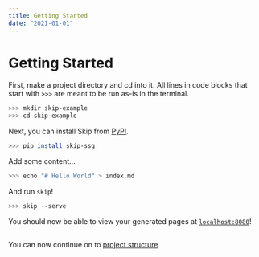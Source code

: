 ```yaml
---
title: Getting Started
date: "2021-01-01"
---
```

# Getting Started

First, make a project directory and cd into it.
All lines in code blocks that start with `>>>` are meant to be run as-is in the terminal.

``` bash
>>> mkdir skip-example
>>> cd skip-example
```

Next, you can install Skip from [PyPI](https://pypi.org/).

``` bash
>>> pip install skip-ssg
```

Add some content...

``` bash
>>> echo "# Hello World" > index.md
```

And run `skip`!

``` bash
>>> skip --serve
```

You should now be able to view your generated pages at [`localhost:8080`](localhost:8080)!

## 
You can now continue on to [project structure](/tutorial/project-structure/)
